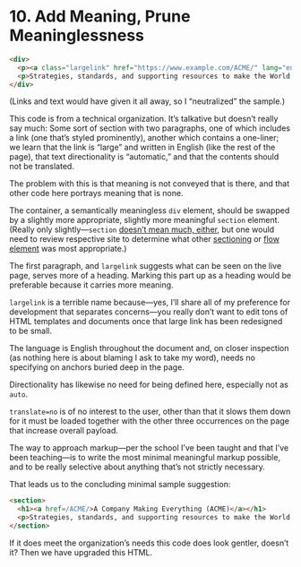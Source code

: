 # 10. Add Meaning, Prune Meaninglessness

```html
<div>
  <p><a class="largelink" href="https://www.example.com/ACME/" lang="en" dir="auto" translate="no">A Company Making Everything (ACME)</a></p>
  <p>Strategies, standards, and supporting resources to make the World great again.</p>
</div>
```

(Links and text would have given it all away, so I “neutralized” the sample.)

This code is from a technical organization. It’s talkative but doesn’t really say much: Some sort of section with two paragraphs, one of which includes a link (one that’s styled prominently), another which contains a one-liner; we learn that the link is “large” and written in English (like the rest of the page), that text directionality is “automatic,” and that the contents should not be translated.

The problem with this is that meaning is not conveyed that is there, and that other code here portrays meaning that is none.

The container, a semantically meaningless `div` element, should be swapped by a slightly more appropriate, slightly more meaningful `section` element. (Really only slightly—`section` [doesn’t mean much, either](https://html.spec.whatwg.org/multipage/sections.html#the-section-element), but one would need to review respective site to determine what other [sectioning](https://html.spec.whatwg.org/multipage/dom.html#sectioning-content-2) or [flow element](https://html.spec.whatwg.org/multipage/dom.html#flow-content) was most appropriate.)

The first paragraph, and `largelink` suggests what can be seen on the live page, serves more of a heading. Marking this part up as a heading would be preferable because it carries more meaning.

`largelink` is a terrible name because—yes, I’ll share all of my preference for development that separates concerns—you really don’t want to edit tons of HTML templates and documents once that large link has been redesigned to be small.

The language is English throughout the document and, on closer inspection (as nothing here is about blaming I ask to take my word), needs no specifying on anchors buried deep in the page.

Directionality has likewise no need for being defined here, especially not as `auto`.

`translate=no` is of no interest to the user, other than that it slows them down for it must be loaded together with the other three occurrences on the page that increase overall payload.

The way to approach markup—per the school I’ve been taught and that I’ve been teaching—is to write the most minimal meaningful markup possible, and to be really selective about anything that’s not strictly necessary.

That leads us to the concluding minimal sample suggestion:

```html
<section>
  <h1><a href=/ACME/>A Company Making Everything (ACME)</a></h1>
  <p>Strategies, standards, and supporting resources to make the World great again.
</section>
```

If it does meet the organization’s needs this code does look gentler, doesn’t it? Then we have upgraded this HTML.